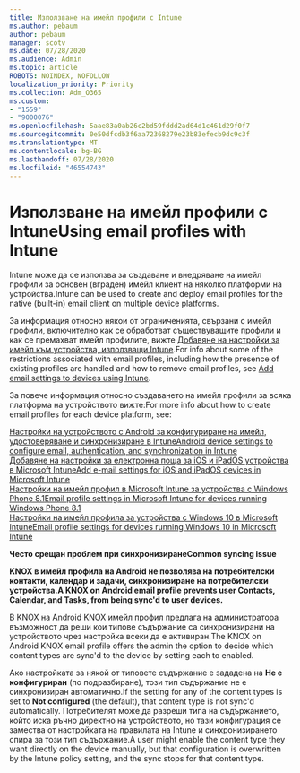 ```yaml
---
title: Използване на имейл профили с Intune
ms.author: pebaum
author: pebaum
manager: scotv
ms.date: 07/28/2020
ms.audience: Admin
ms.topic: article
ROBOTS: NOINDEX, NOFOLLOW
localization_priority: Priority
ms.collection: Adm_O365
ms.custom:
- "1559"
- "9000076"
ms.openlocfilehash: 5aae83a0ab26c2bd59fddd2ad64d1c461d29f0f7
ms.sourcegitcommit: 0e50dfcdb3f6aa72368279e23b83efecb9dc9c3f
ms.translationtype: MT
ms.contentlocale: bg-BG
ms.lasthandoff: 07/28/2020
ms.locfileid: "46554743"
---
```

# <a name="using-email-profiles-with-intune"></a><span data-ttu-id="76d88-102">Използване на имейл профили с Intune</span><span class="sxs-lookup"><span data-stu-id="76d88-102">Using email profiles with Intune</span></span>

<span data-ttu-id="76d88-103">Intune може да се използва за създаване и внедряване на имейл профили за основен (вграден) имейл клиент на няколко платформи на устройства.</span><span class="sxs-lookup"><span data-stu-id="76d88-103">Intune can be used to create and deploy email profiles for the native (built-in) email client on multiple device platforms.</span></span>

<span data-ttu-id="76d88-104">За информация относно някои от ограниченията, свързани с имейл профили, включително как се обработват съществуващите профили и как се премахват имейл профилите, вижте [Добавяне на настройки за имейл към устройства, използващи Intune](https://docs.microsoft.com/intune/email-settings-configure).</span><span class="sxs-lookup"><span data-stu-id="76d88-104">For info about some of the restrictions associated with email profiles, including how the presence of existing profiles are handled and how to remove email profiles, see [Add email settings to devices using Intune](https://docs.microsoft.com/intune/email-settings-configure).</span></span>

<span data-ttu-id="76d88-105">За повече информация относно създаването на имейл профили за всяка платформа на устройството вижте:</span><span class="sxs-lookup"><span data-stu-id="76d88-105">For more info about how to create email profiles for each device platform, see:</span></span>

[<span data-ttu-id="76d88-106">Настройки на устройството с Android за конфигуриране на имейл, удостоверяване и синхронизиране в Intune</span><span class="sxs-lookup"><span data-stu-id="76d88-106">Android device settings to configure email, authentication, and synchronization in Intune</span></span>](https://docs.microsoft.com/intune/email-settings-android)  
[<span data-ttu-id="76d88-107">Добавяне на настройки за електронна поща за iOS и iPadOS устройства в Microsoft Intune</span><span class="sxs-lookup"><span data-stu-id="76d88-107">Add e-mail settings for iOS and iPadOS devices in Microsoft Intune</span></span>](https://docs.microsoft.com/intune/email-settings-ios)  
[<span data-ttu-id="76d88-108">Настройки на имейл профил в Microsoft Intune за устройства с Windows Phone 8.1</span><span class="sxs-lookup"><span data-stu-id="76d88-108">Email profile settings in Microsoft Intune for devices running Windows Phone 8.1</span></span>](https://docs.microsoft.com/intune/email-settings-windows-phone-8-1)  
[<span data-ttu-id="76d88-109">Настройки на имейл профила за устройства с Windows 10 в Microsoft Intune</span><span class="sxs-lookup"><span data-stu-id="76d88-109">Email profile settings for devices running Windows 10 in Microsoft Intune</span></span>](https://docs.microsoft.com/intune/email-settings-windows-10)

<span data-ttu-id="76d88-110">**Често срещан проблем при синхронизиране**</span><span class="sxs-lookup"><span data-stu-id="76d88-110">**Common syncing issue**</span></span>

<span data-ttu-id="76d88-111">**KNOX в имейл профила на Android не позволява на потребителски контакти, календар и задачи, синхронизиране на потребителски устройства.**</span><span class="sxs-lookup"><span data-stu-id="76d88-111">**A KNOX on Android email profile prevents user Contacts, Calendar, and Tasks, from being sync'd to user devices.**</span></span>

<span data-ttu-id="76d88-112">В KNOX на Android KNOX имейл профил предлага на администратора възможност да реши кои типове съдържание са синхронизирани на устройството чрез настройка всеки да е активиран.</span><span class="sxs-lookup"><span data-stu-id="76d88-112">The KNOX on Android KNOX email profile offers the admin the option to decide which content types are sync'd to the device by setting each to enabled.</span></span>

<span data-ttu-id="76d88-113">Ако настройката за някой от типовете съдържание е зададена на **Не е конфигуриран** (по подразбиране), този тип съдържание не е синхронизиран автоматично.</span><span class="sxs-lookup"><span data-stu-id="76d88-113">If the setting for any of the content types is set to **Not configured** (the default), that content type is not sync'd automatically.</span></span> <span data-ttu-id="76d88-114">Потребителят може да разреши типа на съдържанието, който иска ръчно директно на устройството, но тази конфигурация се замества от настройката на правилата на Intune и синхронизирането спира за този тип съдържание.</span><span class="sxs-lookup"><span data-stu-id="76d88-114">A user might enable the content type they want directly on the device manually, but that configuration is overwritten by the Intune policy setting, and the sync stops for that content type.</span></span>

